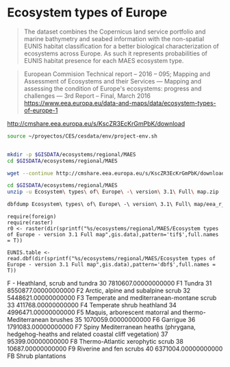 # Ecosystem types of Europe

> The dataset combines the Copernicus land service portfolio and marine bathymetry and seabed information with the non-spatial EUNIS habitat classification for a better biological characterization of ecosystems across Europe. As such it represents probabilities of EUNIS habitat presence for each MAES ecosystem type.

> European Commision Technical report – 2016 – 095; Mapping and Assessment of Ecosystems and their Services — Mapping and assessing the condition of Europe's ecosystems: progress and challenges — 3rd Report – Final, March 2016 https://www.eea.europa.eu/data-and-maps/data/ecosystem-types-of-europe-1

http://cmshare.eea.europa.eu/s/KscZR3EcKrGmPbK/download


```sh
source ~/proyectos/CES/cesdata/env/project-env.sh


mkdir -p $GISDATA/ecosystems/regional/MAES
cd $GISDATA/ecosystems/regional/MAES

wget --continue http://cmshare.eea.europa.eu/s/KscZR3EcKrGmPbK/download --output-document="Ecosystem types of Europe - version 3.1 Full map.zip"
```



```sh
cd $GISDATA/ecosystems/regional/MAES
unzip -u Ecosystem\ types\ of\ Europe\ -\ version\ 3.1\ Full\ map.zip

dbfdump Ecosystem\ types\ of\ Europe\ -\ version\ 3.1\ Full\ map/eea_r_3035_100_m_etm-full_2012_v3-1_r00.tif.vat.dbf


```

```{r}
require(foreign)
require(raster)
r0 <- raster(dir(sprintf("%s/ecosystems/regional/MAES/Ecosystem types of Europe - version 3.1 Full map",gis.data),pattern='tif$',full.names = T))

EUNIS.table <- read.dbf(dir(sprintf("%s/ecosystems/regional/MAES/Ecosystem types of Europe - version 3.1 Full map",gis.data),pattern='dbf$',full.names = T))

```

F - Heathland, scrub and tundra
30 7810607.00000000000 F1         Tundra
31 8550877.00000000000 F2         Arctic, alpine and subalpine scrub
 32 5448621.00000000000 F3         Temperate and mediterranean-montane scrub
 33  411768.00000000000 F4         Temperate shrub heathland
  34 4996471.00000000000 F5         Maquis, arborescent matorral and thermo-Mediterranean brushes
  35 1070059.00000000000 F6         Garrigue
   36 1791083.00000000000 F7         Spiny Mediterranean heaths (phrygana, hedgehog-heaths and related coastal cliff vegetation)
   37   95399.00000000000 F8         Thermo-Atlantic xerophytic scrub
   38   10687.00000000000 F9         Riverine and fen scrubs
   40 6371004.00000000000 FB         Shrub plantations
